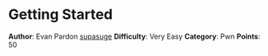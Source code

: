 # Getting Started

**Author**: Evan Pardon [supasuge](https://github.com/supasuge)
**Difficulty**: Very Easy
**Category**: Pwn
**Points**: $50$